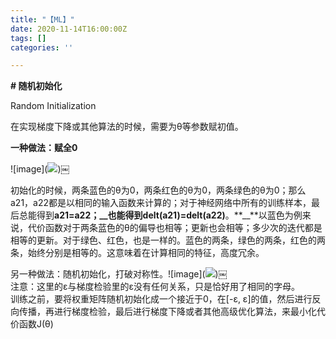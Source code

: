```yaml
---
title: "【ML】"
date: 2020-11-14T16:00:00Z
tags: []
categories: ''

---
```

**# 随机初始化**

Random Initialization

在实现梯度下降或其他算法的时候，需要为θ等参数赋初值。

__**一种做法：赋全0**__

!\[image\](![](https://cdn.sparkling.land/christy/images/D4F38C6D-FDEA-4E15-B3E5-48525B8895A5.jpg))￼

  
初始化的时候，两条蓝色的θ为0，两条红色的θ为0，两条绿色的θ为0；那么a21，a22都是以相同的输入函数来计算的；对于神经网络中所有的训练样本，最后总能得到**a21=a22；__**也能得到**__delt(a21)=delt(a22)__**。**__**以蓝色为例来说，代价函数对于两条蓝色的θ的偏导也相等；更新也会相等；多少次的迭代都是相等的更新。对于绿色、红色，也是一样的。蓝色的两条，绿色的两条，红色的两条，始终分别是相等的。这意味着在计算相同的特征，高度冗余。  
  
  
  
  
另一种做法：随机初始化，打破对称性。!\[image\](![](https://cdn.sparkling.land/christy/images/2403E2CF-F43A-49FF-BA6D-B2EAF6D4FAF6.jpg))￼  
注意：这里的ε与梯度检验里的ε没有任何关系，只是恰好用了相同的字母。  
训练之前，要将权重矩阵随机初始化成一个接近于0，在\[-ε, ε\]的值，然后进行反向传播，再进行梯度检验，最后进行梯度下降或者其他高级优化算法，来最小化代价函数J(θ)